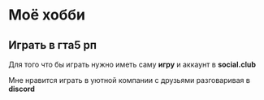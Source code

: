 # Моё хобби

## Играть в гта5 рп

Для того что бы играть нужно иметь саму **игру** и аккаунт в **social.club**

Мне нравится играть в уютной компании с друзьями разговаривая в **discord**
